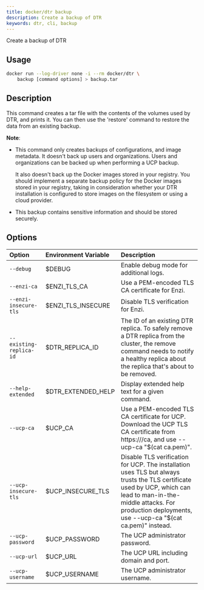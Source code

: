 ```yaml
---
title: docker/dtr backup
description: Create a backup of DTR
keywords: dtr, cli, backup
---
```

Create a backup of DTR

## Usage

```bash
docker run --log-driver none -i --rm docker/dtr \
    backup [command options] > backup.tar
```

## Description

This command creates a tar file with the contents of the volumes used by DTR, and prints it. You can then use the 'restore' command to restore the data from an existing backup.

**Note**:

- This command only creates backups of configurations, and image metadata. It doesn't back up users and organizations. Users and organizations can be backed up when performing a UCP backup.
    
    It also doesn't back up the Docker images stored in your registry. You should implement a separate backup policy for the Docker images stored in your registry, taking in consideration whether your DTR installation is configured to store images on the filesystem or using a cloud provider.

- This backup contains sensitive information and should be stored securely.

## Options

| Option                  | Environment Variable | Description                                                                                                                                                                                                                   |
|:----------------------- |:-------------------- |:----------------------------------------------------------------------------------------------------------------------------------------------------------------------------------------------------------------------------- |
| `--debug`               | $DEBUG               | Enable debug mode for additional logs.                                                                                                                                                                                        |
| `--enzi-ca`             | $ENZI_TLS_CA       | Use a PEM-encoded TLS CA certificate for Enzi.                                                                                                                                                                                |
| `--enzi-insecure-tls`   | $ENZI_TLS_INSECURE | Disable TLS verification for Enzi.                                                                                                                                                                                            |
| `--existing-replica-id` | $DTR_REPLICA_ID    | The ID of an existing DTR replica. To safely remove a DTR replica from the cluster, the remove command needs to notify a healthy replica about the replica that's about to be removed.                                        |
| `--help-extended`       | $DTR_EXTENDED_HELP | Display extended help text for a given command.                                                                                                                                                                               |
| `--ucp-ca`              | $UCP_CA              | Use a PEM-encoded TLS CA certificate for UCP. Download the UCP TLS CA certificate from https://<ucp-url>/ca, and use --ucp-ca "$(cat ca.pem)".                                                                                |
| `--ucp-insecure-tls`    | $UCP_INSECURE_TLS  | Disable TLS verification for UCP. The installation uses TLS but always trusts the TLS certificate used by UCP, which can lead to man-in-the-middle attacks. For production deployments, use --ucp-ca "$(cat ca.pem)" instead. |
| `--ucp-password`        | $UCP_PASSWORD        | The UCP administrator password.                                                                                                                                                                                               |
| `--ucp-url`             | $UCP_URL             | The UCP URL including domain and port.                                                                                                                                                                                        |
| `--ucp-username`        | $UCP_USERNAME        | The UCP administrator username.                                                                                                                                                                                               |